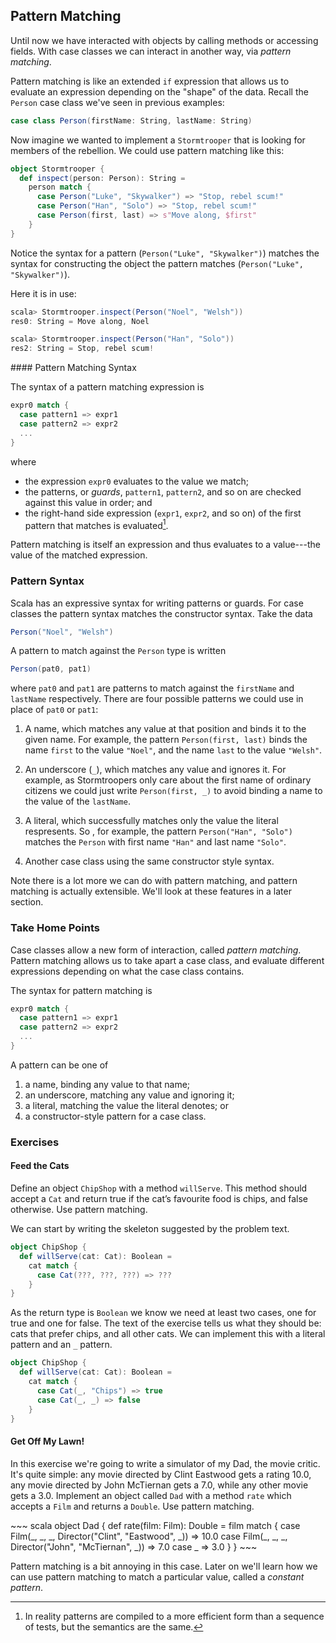 ## Pattern Matching

Until now we have interacted with objects by calling methods or accessing fields. With case classes we can interact in another way, via *pattern matching*.

Pattern matching is like an extended `if` expression that allows us to evaluate an expression depending on the "shape" of the data. Recall the `Person` case class we've seen in previous examples:

~~~ scala
case class Person(firstName: String, lastName: String)
~~~

Now imagine we wanted to implement a `Stormtrooper` that is looking for members of the rebellion. We could use pattern matching like this:

~~~ scala
object Stormtrooper {
  def inspect(person: Person): String =
    person match {
      case Person("Luke", "Skywalker") => "Stop, rebel scum!"
      case Person("Han", "Solo") => "Stop, rebel scum!"
      case Person(first, last) => s"Move along, $first"
    }
}
~~~

Notice the syntax for a pattern (`Person("Luke", "Skywalker")`) matches the syntax for constructing the object the pattern matches (`Person("Luke", "Skywalker")`).

Here it is in use:

~~~ scala
scala> Stormtrooper.inspect(Person("Noel", "Welsh"))
res0: String = Move along, Noel

scala> Stormtrooper.inspect(Person("Han", "Solo"))
res2: String = Stop, rebel scum!
~~~

<div class="callout callout-info">
#### Pattern Matching Syntax

The syntax of a pattern matching expression is

~~~ scala
expr0 match {
  case pattern1 => expr1
  case pattern2 => expr2
  ...
}
~~~

where

- the expression `expr0` evaluates to the value we match;
- the patterns, or *guards*, `pattern1`, `pattern2`, and so on are checked against this value in order; and
- the right-hand side expression (`expr1`, `expr2`, and so on) of the first pattern that matches is evaluated[^compilation].

Pattern matching is itself an expression and thus evaluates to a value---the value of the matched expression.
</div>

[^compilation]: In reality patterns are compiled to a more efficient form than a sequence of tests, but the semantics are the same.


### Pattern Syntax

Scala has an expressive syntax for writing patterns or guards. For case classes the pattern syntax matches the constructor syntax. Take the data

~~~ scala
Person("Noel", "Welsh")
~~~

A pattern to match against the `Person` type is written

~~~ scala
Person(pat0, pat1)
~~~

where `pat0` and `pat1` are patterns to match against the `firstName` and `lastName` respectively. There are four possible patterns we could use in place of `pat0` or `pat1`:

1. A name, which matches any value at that position and binds it to the given name. For example, the pattern `Person(first, last)` binds the name `first` to the value `"Noel"`, and the name `last` to the value `"Welsh"`.

2. An underscore (`_`), which matches any value and ignores it. For example, as Stormtroopers only care about the first name of ordinary citizens we could just write `Person(first, _)` to avoid binding a name to the value of the `lastName`.

3. A literal, which successfully matches only the value the literal respresents. So , for example, the pattern `Person("Han", "Solo")` matches the `Person` with first name `"Han"` and last name `"Solo"`.

4. Another case class using the same constructor style syntax.

Note there is a lot more we can do with pattern matching, and pattern matching is actually extensible. We'll look at these features in a later section.


### Take Home Points

Case classes allow a new form of interaction, called *pattern matching*. Pattern matching allows us to take apart a case class, and evaluate different expressions depending on what the case class contains.

The syntax for pattern matching is

~~~ scala
expr0 match {
  case pattern1 => expr1
  case pattern2 => expr2
  ...
}
~~~

A pattern can be one of

1. a name, binding any value to that name;
2. an underscore, matching any value and ignoring it;
3. a literal, matching the value the literal denotes; or
4. a constructor-style pattern for a case class.

### Exercises

#### Feed the Cats

Define an object `ChipShop` with a method `willServe`. This method should accept a `Cat` and return true if the cat’s favourite food is chips, and false otherwise. Use pattern matching.

<div class="solution">
We can start by writing the skeleton suggested by the problem text.

~~~ scala
object ChipShop {
  def willServe(cat: Cat): Boolean =
    cat match {
      case Cat(???, ???, ???) => ???
    }
}
~~~

As the return type is `Boolean` we know we need at least two cases, one for true and one for false. The text of the exercise tells us what they should be: cats that prefer chips, and all other cats. We can implement this with a literal pattern and an `_` pattern.

~~~ scala
object ChipShop {
  def willServe(cat: Cat): Boolean =
    cat match {
      case Cat(_, "Chips") => true
      case Cat(_, _) => false
    }
}
~~~
</div>


#### Get Off My Lawn!

In this exercise we're going to write a simulator of my Dad, the movie critic. It's quite simple: any movie directed by Clint Eastwood gets a rating 10.0, any movie directed by John McTiernan gets a 7.0, while any other movie gets a 3.0. Implement an object called `Dad` with a method `rate` which accepts a `Film` and returns a `Double`. Use pattern matching.

<div class="solution">
~~~ scala
object Dad {
  def rate(film: Film): Double =
    film match {
      case Film(_, _, _, Director("Clint", "Eastwood", _)) => 10.0
      case Film(_, _, _, Director("John", "McTiernan", _)) => 7.0
      case _ => 3.0
    }
}
~~~

Pattern matching is a bit annoying in this case. Later on we'll learn how we can use pattern matching to match a particular value, called a *constant pattern*.
</div>
